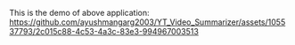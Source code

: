 This is the demo of above application:
https://github.com/ayushmangarg2003/YT_Video_Summarizer/assets/105537793/2c015c88-4c53-4a3c-83e3-994967003513

